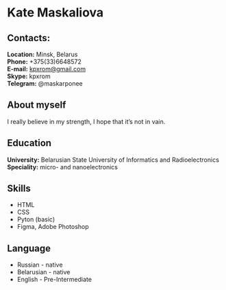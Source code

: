 # Kate Maskaliova

## Contacts:
**Location:** Minsk, Belarus  
**Phone:** +375(33)6648572  
**E-mail:** kpxrom@gmail.com  
**Skype:** kpxrom  
**Telegram:** @maskarponee
## About myself
I really believe in my strength, I hope that it’s not in vain.
## Education
**University:** Belarusian State University of Informatics and Radioelectronics  
**Speciality:** micro- and nanoelectronics
## Skills
* HTML
* CSS
* Pyton (basic)
* Figma, Adobe Photoshop
## Language
* Russian - native
* Belarusian - native
* English - Pre-Intermediate

